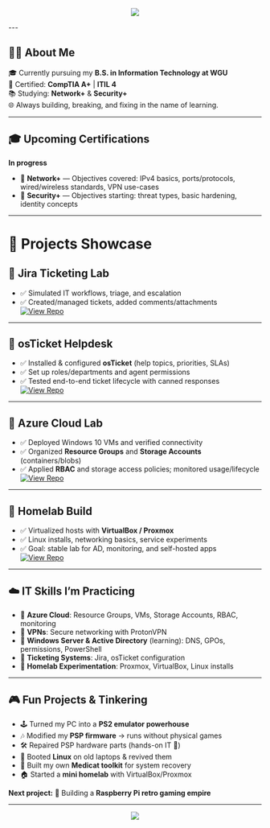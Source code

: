<!-- Fancy Header -->
<p align="center">
  <img src="https://capsule-render.vercel.app/api?type=waving&color=0:0f0c29,100:302b63&height=200&section=header&text=💻%20Daphne's%20IT%20Portfolio&fontSize=40&fontAlignY=35&animation=fadeIn&fontColor=fff"/>
</p>
---

## 👩‍💻 About Me  
🎓 Currently pursuing my **B.S. in Information Technology at WGU**  
🔧 Certified: **CompTIA A+** | **ITIL 4**  
📚 Studying: **Network+** & **Security+**  
🌐 Always building, breaking, and fixing in the name of learning.  

---
## 🎓 Upcoming Certifications
**In progress**  
- 📘 **Network+** — Objectives covered: IPv4 basics, ports/protocols, wired/wireless standards, VPN use-cases  
- 🔐 **Security+** — Objectives starting: threat types, basic hardening, identity concepts
---
# 🚀 Projects Showcase  

## 📌 Jira Ticketing Lab  
- ✅ Simulated IT workflows, triage, and escalation  
- ✅ Created/managed tickets, added comments/attachments  
[![View Repo](https://img.shields.io/badge/GitHub-Jira%20Project-blue?style=for-the-badge&logo=github)](https://github.com/daphne-systems/jira-ticketing-lab)  

---

## 📌 osTicket Helpdesk  
- ✅ Installed & configured **osTicket** (help topics, priorities, SLAs)  
- ✅ Set up roles/departments and agent permissions  
- ✅ Tested end-to-end ticket lifecycle with canned responses  
[![View Repo](https://img.shields.io/badge/GitHub-osTicket%20Project-blue?style=for-the-badge&logo=github)](https://github.com/YOURUSERNAME/osticket-project)  

---

## 📌 Azure Cloud Lab  
- ✅ Deployed Windows 10 VMs and verified connectivity  
- ✅ Organized **Resource Groups** and **Storage Accounts** (containers/blobs)  
- ✅ Applied **RBAC** and storage access policies; monitored usage/lifecycle  
[![View Repo](https://img.shields.io/badge/GitHub-Azure%20Lab-blue?style=for-the-badge&logo=github)](https://github.com/YOURUSERNAME/azure-cloud-lab)  

---

## 📌 Homelab Build  
- ✅ Virtualized hosts with **VirtualBox / Proxmox**  
- ✅ Linux installs, networking basics, service experiments  
- ✅ Goal: stable lab for AD, monitoring, and self-hosted apps  
[![View Repo](https://img.shields.io/badge/GitHub-Homelab%20Project-blue?style=for-the-badge&logo=github)](https://github.com/YOURUSERNAME/homelab-project)  


---
## ☁️ IT Skills I’m Practicing  
- 🔹 **Azure Cloud**: Resource Groups, VMs, Storage Accounts, RBAC, monitoring  
- 🔹 **VPNs**: Secure networking with ProtonVPN  
- 🔹 **Windows Server & Active Directory** (learning): DNS, GPOs, permissions, PowerShell  
- 🔹 **Ticketing Systems**: Jira, osTicket configuration  
- 🔹 **Homelab Experimentation**: Proxmox, VirtualBox, Linux installs  

---

## 🎮 Fun Projects & Tinkering  
- 🕹️ Turned my PC into a **PS2 emulator powerhouse**  
- 🎶 Modified my **PSP firmware** → runs without physical games  
- 🛠️ Repaired PSP hardware parts (hands-on IT 💪)  
- 🐧 Booted **Linux** on old laptops & revived them  
- 🏥 Built my own **Medicat toolkit** for system recovery  
- 🏠 Started a **mini homelab** with VirtualBox/Proxmox  

**Next project:** 🥧 Building a **Raspberry Pi retro gaming empire**  

---

<p align="center">
  <img src="https://capsule-render.vercel.app/api?type=waving&color=0:0f0c29,100:302b63&height=150&section=footer"/>
</p>

